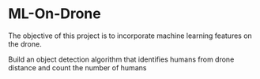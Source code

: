 # ML-On-Drone

The objective of this project is to incorporate machine learning features on the drone.

Build an object detection algorithm that identifies humans from drone distance and count the number of humans
